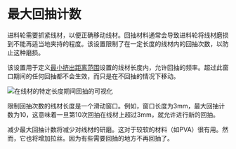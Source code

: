 最大回抽计数
====
进料轮需要抓紧线材，以便正确移动线材。回抽材料通常会导致进料轮将线材磨损到不能再适当地夹持的程度。该设置限制了在一定长度的线材内的回抽次数，以防止这种磨损。

该设置用于定义[最小挤出距离范围](retraction_extrusion_window.md)设置的线材长度内，允许回抽的频率。超过此窗口期间的任何回抽都不会生效，而只是在不回抽的情况下移动。

![在线材的特定长度期间回抽的可视化](../images/retraction_count_max.svg)

限制回抽次数的线材长度是一个滑动窗口。例如，窗口长度为3mm，最大回抽计数为10，这意味着一旦第10次回抽在线材上超过3mm，就允许进行新的回抽。

减少最大回抽计数将减少对线材的研磨。这对于较软的材料（如PVA）很有用。然而，它也将增加拉丝。因为有些需要回抽的地方不再回抽了。
